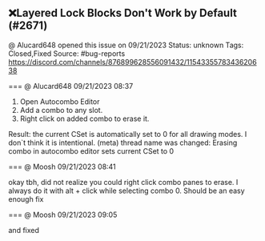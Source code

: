 ## ❌Layered Lock Blocks Don't Work by Default (#2671)
@ Alucard648 opened this issue on 09/21/2023
Status: unknown
Tags: Closed,Fixed
Source: #bug-reports https://discord.com/channels/876899628556091432/1154335578343620638


=== @ Alucard648 09/21/2023 08:37

1. Open Autocombo Editor
2. Add a combo to any slot.
3. Right click on added combo to erase it.

Result: the current CSet is automatically set to 0 for all drawing modes. I don`t think it is intentional.
(meta) thread name was changed: Erasing combo in autocombo editor sets current CSet to 0

=== @ Moosh 09/21/2023 08:41

okay tbh, did not realize you could right click combo panes to erase. I always do it with alt + click while selecting combo 0. Should be an easy enough fix

=== @ Moosh 09/21/2023 09:05

and fixed
